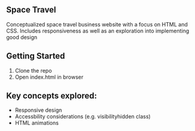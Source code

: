## Space Travel ##
Conceptualized space travel business website with a focus on HTML and CSS. Includes responsiveness as well as an exploration into implementing good design

## Getting Started ##
1. Clone the repo
2. Open index.html in browser

## Key concepts explored: ##
- Responsive design
- Accessbility considerations (e.g. visibilityhidden class)
- HTML animations
